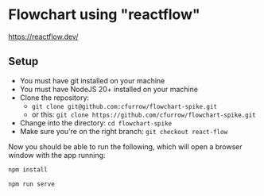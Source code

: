 # Flowchart using "reactflow"
https://reactflow.dev/


## Setup
- You must have git installed on your machine
- You must have NodeJS 20+ installed on your machine
- Clone the repository: 
  - `git clone git@github.com:cfurrow/flowchart-spike.git`
  - or this: `git clone https://github.com/cfurrow/flowchart-spike.git`
- Change into the directory: `cd flowchart-spike`
- Make sure you're on the right branch: `git checkout react-flow`

Now you should be able to run the following, which will open a browser window with the app running:

```sh
npm install

npm run serve
```



